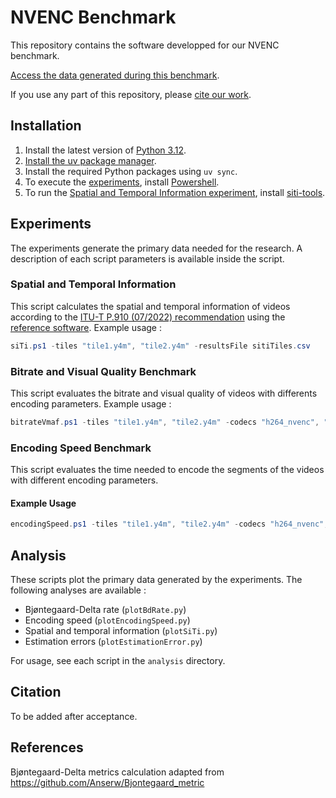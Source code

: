 # NVENC Benchmark

This repository contains the software developped for our NVENC benchmark.

[Access the data generated during this benchmark](https://github.com/RDO360/NVENCBenchmarkData).

If you use any part of this repository, please [cite our work](#citation).

## Installation

1. Install the latest version of [Python 3.12](https://www.python.org/downloads/).
1. [Install the uv package manager](https://github.com/astral-sh/uv).
1. Install the required Python packages using `uv sync`.
1. To execute the [experiments](#experiments), install [Powershell](https://learn.microsoft.com/en-us/powershell/scripting/install/installing-powershell).
1. To run the [Spatial and Temporal Information experiment](#spatial-and-temporal-information), install [siti-tools](https://github.com/VQEG/siti-tools#requirements).

## Experiments

The experiments generate the primary data needed for the research.
A description of each script parameters is available inside the script.

### Spatial and Temporal Information

This script calculates the spatial and temporal information of videos according to the [ITU-T P.910 (07/2022) recommendation](https://www.itu.int/rec/T-REC-P.910-202207-I/en) using the [reference software](https://github.com/VQEG/siti-tools).
Example usage :

```powershell
siTi.ps1 -tiles "tile1.y4m", "tile2.y4m" -resultsFile sitiTiles.csv
```

### Bitrate and Visual Quality Benchmark

This script evaluates the bitrate and visual quality of videos with differents encoding parameters.
Example usage :

```powershell
bitrateVmaf.ps1 -tiles "tile1.y4m", "tile2.y4m" -codecs "h264_nvenc", "hevc_nvenc" -presets "p1", "p2" -qps 18, 20 -heights 0, 320 -segmentTime 2 -segmentGOP 60 -segmentDirectory ".\segments" -dataFile data.csv -vmafLogDirectory "vmafLogs"
```

### Encoding Speed Benchmark

This script evaluates the time needed to encode the segments of the videos with different encoding parameters.

#### Example Usage

```powershell
encodingSpeed.ps1 -tiles "tile1.y4m", "tile2.y4m" -codecs "h264_nvenc", "hevc_nvenc" -presets "p1", "p2" -cqs 18, 20 -heights 0, 320 -repetitions 5 -segmentTime 2 -segmentGOP 60 -segmentDirectory ".\segment" -dataFile data.csv
```

## Analysis

These scripts plot the primary data generated by the experiments.
The following analyses are available :
- Bjøntegaard-Delta rate (`plotBdRate.py`)
- Encoding speed (`plotEncodingSpeed.py`)
- Spatial and temporal information (`plotSiTi.py`)
- Estimation errors (`plotEstimationError.py`)

For usage, see each script in the `analysis` directory.

## Citation

To be added after acceptance.

## References

Bjøntegaard-Delta metrics calculation adapted from https://github.com/Anserw/Bjontegaard_metric
